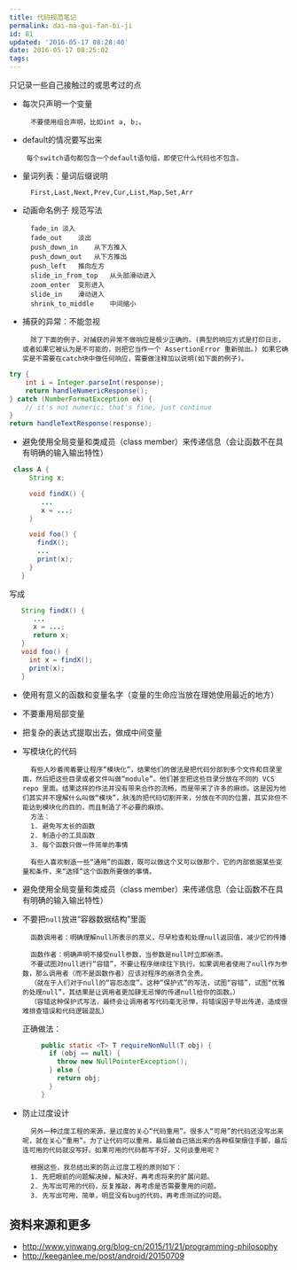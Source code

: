 ```yaml
---
title: 代码规范笔记
permalink: dai-ma-gui-fan-bi-ji
id: 81
updated: '2016-05-17 08:28:40'
date: 2016-05-17 08:25:02
tags:
---
```


只记录一些自己接触过的或思考过的点

* 每次只声明一个变量

		不要使用组合声明，比如int a, b;。

*  default的情况要写出来

		每个switch语句都包含一个default语句组，即使它什么代码也不包含。


* 量词列表：量词后缀说明

		First,Last,Next,Prev,Cur,List,Map,Set,Arr


* 动画命名例子	规范写法

		fade_in	淡入
		fade_out	淡出
		push_down_in	从下方推入
		push_down_out	从下方推出
		push_left	推向左方
		slide_in_from_top	从头部滑动进入
		zoom_enter	变形进入
		slide_in	滑动进入
		shrink_to_middle	中间缩小


* 捕获的异常：不能忽视

		除了下面的例子，对捕获的异常不做响应是极少正确的。(典型的响应方式是打印日志，或者如果它被认为是不可能的，则把它当作一个 AssertionError 重新抛出。) 如果它确实是不需要在catch块中做任何响应，需要做注释加以说明(如下面的例子)。

```java
try {
    int i = Integer.parseInt(response);
    return handleNumericResponse();
} catch (NumberFormatException ok) {
    // it's not numeric; that's fine, just continue
}
return handleTextResponse(response);
```

* 避免使用全局变量和类成员（class member）来传递信息（会让函数不在具有明确的输入输出特性）

```java
 class A {
     String x;

     void findX() {
        ...
        x = ...;
     }

     void foo() {
       findX();
       ...
       print(x);
     }
   }
```

写成

```java
   String findX() {
      ...
      x = ...;
      return x;
   }
   void foo() {
     int x = findX();
     print(x);
   }
```

* 使用有意义的函数和变量名字（变量的生命应当放在理她使用最近的地方）
* 不要重用局部变量
* 把复杂的表达式提取出去，做成中间变量
* 写模块化的代码

		有些人吵着闹着要让程序“模块化”，结果他们的做法是把代码分部到多个文件和目录里面，然后把这些目录或者文件叫做“module”。他们甚至把这些目录分放在不同的 VCS repo 里面。结果这样的作法并没有带来合作的流畅，而是带来了许多的麻烦。这是因为他们其实并不理解什么叫做“模块”，肤浅的把代码切割开来，分放在不同的位置，其实非但不能达到模块化的目的，而且制造了不必要的麻烦。
		方法：
		1. 避免写太长的函数
		2. 制造小的工具函数
		3. 每个函数只做一件简单的事情

		有些人喜欢制造一些“通用”的函数，既可以做这个又可以做那个，它的内部依据某些变量和条件，来“选择”这个函数所要做的事情。
* 避免使用全局变量和类成员（class member）来传递信息（会让函数不在具有明确的输入输出特性）
* 不要把`null`放进“容器数据结构”里面

		函数调用者：明确理解null所表示的意义，尽早检查和处理null返回值，减少它的传播

		函数作者：明确声明不接受null参数，当参数是null时立即崩溃。
		不要试图对null进行“容错”，不要让程序继续往下执行。如果调用者使用了null作为参数，那么调用者（而不是函数作者）应该对程序的崩溃负全责。
		（就在于人们对于null的“容忍态度”。这种“保护式”的写法，试图“容错”，试图“优雅的处理null”，其结果是让调用者更加肆无忌惮的传递null给你的函数。）
		（容错这种保护式写法，最终会让调用者写代码毫无忌惮，将错误因子导出传递，造成很难排查错误和代码逻辑混乱）

  正确做法：

```java
		public static <T> T requireNonNull(T obj) {
		  if (obj == null) {
		    throw new NullPointerException();
		  } else {
		    return obj;
		  }
		}
```

* 防止过度设计

		另外一种过度工程的来源，是过度的关心“代码重用”。很多人“可用”的代码还没写出来呢，就在关心“重用”。为了让代码可以重用，最后被自己搞出来的各种框架捆住手脚，最后连可用的代码就没写好。如果可用的代码都写不好，又何谈重用呢？
		
		根据这些，我总结出来的防止过度工程的原则如下：
		1. 先把眼前的问题解决掉，解决好，再考虑将来的扩展问题。
		2. 先写出可用的代码，反复推敲，再考虑是否需要重用的问题。
		3. 先写出可用，简单，明显没有bug的代码，再考虑测试的问题。



## 资料来源和更多
* http://www.yinwang.org/blog-cn/2015/11/21/programming-philosophy
* http://keeganlee.me/post/android/20150709